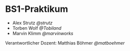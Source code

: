 # BS1-Praktikum
- Alex Strutz *@strutz*
- Torben Wolf *@Tobiland*
- Marvin Klimm *@marvinworks*

Verantwortlicher Dozent: Matthias Böhmer *@matboehmer*
